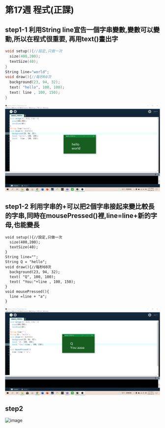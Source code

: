 # 第17週 程式(正課)
## step1-1 利用String line宣告一個字串變數,變數可以變動,所以在程式很重要, 再用text()畫出字
```c
void setup(){//設定,只做一次
  size(400,200);
  textSize(40);
}
String line="world";
void draw(){//每秒60次
  background(23, 94, 32);
  text( "hello", 100, 100);
  text( line , 100, 150);
}
```
![image](https://raw.githubusercontent.com/xytungg/2020cce/gh-pages/week17/week17-1.1.png)
## step1-2 利用字串的+可以把2個字串接起來變比較長的字串,同時在mousePressed()裡,line=line+新的字母,也能變長
```
void setup(){//設定,只做一次
  size(400,200);
  textSize(40);
}
String line="";
String Q = "hello";
void draw(){//每秒60次
  background(23, 94, 32);
  text( "Q", 100, 100);
  text( "You:"+line , 100, 150);
}
void mousePressed(){
  line =line + "a"; 
}
```
![image](https://raw.githubusercontent.com/xytungg/2020cce/gh-pages/week17/week17-1.2.png)
## step2 
![image]()

